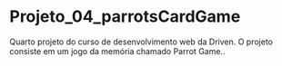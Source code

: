 # Projeto_04_parrotsCardGame
Quarto projeto do curso de desenvolvimento web da Driven. 
O projeto consiste em um jogo da memória chamado Parrot Game..
